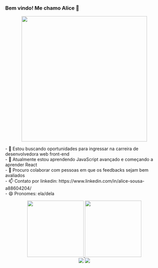 ### Bem vindo! Me chamo Alice 👋
<div align="center">
 <a href="https://www.criarbanner.com.br" title="criar banner" target="_blank"><img align="center" src="https://www.criarbanner.com.br/criargifs/a/e104054635e1f782c196d2766d2d682d.gif" width="400" height="400" border="0" /></a><br /><a href="https://www.criarbanner.com.br/logotipo/" title="criar logotipo" target="_blank"></a>
</div>
 <div>
  </p  text-align="center">
 - 🔭 Estou buscando oportunidades para ingressar na carreira de desenvolvedora web front-end <br>
  - 🌱 Atualmente estou aprendendo JavaScript avançado e começando a aprender React <br>
- 👯 Procuro colaborar com pessoas em que os feedbacks sejam bem avaliados <br>
- 📫 Contato por linkedin: https://www.linkedin.com/in/alice-sousa-a88604204/ <br>
- 😄 Pronomes: ela/dela
</p> 
<div>


<div align="center">
  <a href="https://github.com/Alicesinha">
   <img height="180em" src="https://github-readme-stats.vercel.app/api?username=Alicesinha&show_icons=true&theme=dracula&include_all_commits=true&count_private=true"/>
  <img height="180em" src="https://github-readme-stats.vercel.app/api/top-langs/?username=Alicesinha&layout=compact&langs_count=7&theme=dark"/>
  </div>
 <div align="center" >
   <a href = "mailto:alicesinhasousa7@gmail.com"><img src="https://img.shields.io/badge/-Gmail-%23333?style=for-the-badge&logo=gmail&logoColor=white" target="_blank"></a>
  <a href="https://www.linkedin.com/in/rafaella-ballerini-45875016a" target="_blank"><img src="https://img.shields.io/badge/-LinkedIn-%230077B5?style=for-the-badge&logo=linkedin&logoColor=white" target="_blank"></a> 
  </div>

  
  
